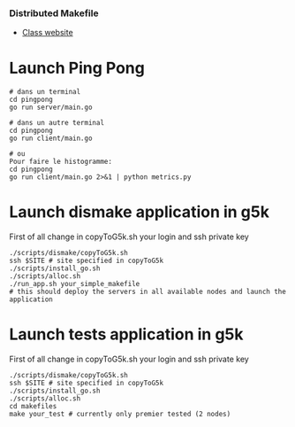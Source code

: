 ### Distributed Makefile

- [Class website](http://systemes.pages.ensimag.fr/www-sysd-isi3a)

# Launch Ping Pong 

```
# dans un terminal
cd pingpong
go run server/main.go

# dans un autre terminal
cd pingpong
go run client/main.go

# ou
Pour faire le histogramme:
cd pingpong
go run client/main.go 2>&1 | python metrics.py

```

# Launch dismake application in g5k
First of all change in copyToG5k.sh your login and ssh private key

```
./scripts/dismake/copyToG5k.sh
ssh $SITE # site specified in copyToG5k
./scripts/install_go.sh
./scripts/alloc.sh
./run_app.sh your_simple_makefile
# this should deploy the servers in all available nodes and launch the application
```


# Launch tests application in g5k
First of all change in copyToG5k.sh your login and ssh private key

```
./scripts/dismake/copyToG5k.sh
ssh $SITE # site specified in copyToG5k
./scripts/install_go.sh
./scripts/alloc.sh
cd makefiles
make your_test # currently only premier tested (2 nodes)
```
